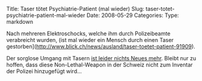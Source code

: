 Title: Taser tötet Psychiatrie-Patient (mal wieder)
Slug: taser-totet-psychiatrie-patient-mal-wieder
Date: 2008-05-29
Categories:
Type: markdown

Nach mehreren Elektroschocks, welche ihm durch Polizeibeamte verabreicht wurden, (ist mal wieder ein Mensch durch einen Taser gestorben](http://www.blick.ch/news/ausland/taser-toetet-patient-91909).

Der sorglose Umgang mit Tasern [ist leider nichts Neues mehr](http://spinlock.ch/blog/?s=taser). Bleibt nur zu hoffen, dass diese Non-Lethal-Weapon in der Schweiz nicht zum Inventar der Polizei hinzugefügt wird...
